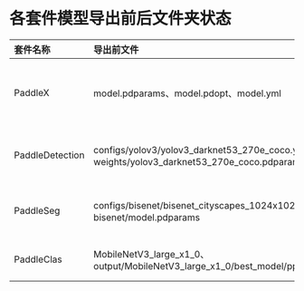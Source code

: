 # 各套件模型导出前后文件夹状态

| 套件名称 | 导出前文件 | 导出后文件 |
| :-- | :-- | :-- |
| PaddleX | model.pdparams、model.pdopt、model.yml | model.pdmodel、model.pdiparams、model.pdiparams.info、model.yml、pipeline.yml |
| PaddleDetection | configs/yolov3/yolov3_darknet53_270e_coco.yml、weights/yolov3_darknet53_270e_coco.pdparams |  infer_cfg.yml、model.pdiparams、model.pdiparams.info、model.pdmodel |
| PaddleSeg | configs/bisenet/bisenet_cityscapes_1024x1024_160k.yml、bisenet/model.pdparams | deploy.yaml、model.pdiparams、model.pdiparams.info、model.pdmodel |
| PaddleClas | MobileNetV3_large_x1_0、output/MobileNetV3_large_x1_0/best_model/ppcls | model.pdiparams、model.pdiparams.info、model.pdmodel |
